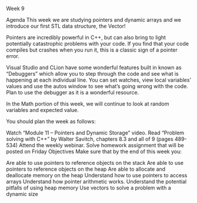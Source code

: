 Week 9
 

Agenda
This week we are studying pointers and dynamic arrays and we introduce our first STL data structure, the Vector!  

Pointers are incredibly powerful in C++, but can also bring to light potentially catastrophic problems with your code.  If you find that your code compiles but crashes when you run it, this is a classic sign of a pointer error.

Visual Studio and CLion have some wonderful features built in known as “Debuggers” which allow you to step through the code and see what is happening at each individual line.  You can set watches, view local variables’ values and use the autos window to see what’s going wrong with the code.  Plan to use the debugger as it is a wonderful resource. 

In the Math portion of this week, we will continue to look at random variables and expected value.

You should plan the week as follows:

Watch “Module 11 – Pointers and Dynamic Storage” video.
Read “Problem solving with C++” by Walter Savitch, chapters 8.3 and all of 9 (pages 489-534)
Attend the weekly webinar.
Solve homework assignment that will be posted on Friday
Objectives
Make sure that by the end of this week you:

Are able to use pointers to reference objects on the stack
Are able to use pointers to reference objects on the heap
Are able to allocate and deallocate memory on the heap
Understand how to use pointers to access arrays
Understand how pointer arithmetic works.
Understand the potential pitfalls of using heap memory
Use vectors to solve a problem with a dynamic size 